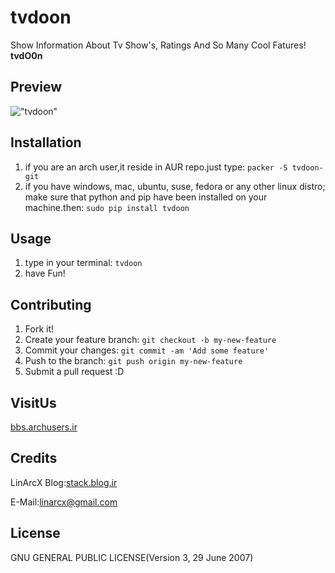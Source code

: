# tvdoon
Show Information About Tv Show's, Ratings And So Many Cool Fatures! **tvdO0n**

## Preview
!["tvdoon"](http://uupload.ir/files/s1ia_screenshot_from_2017-03-24_13-42-08.png "tvdoon")

## Installation
1. if you are an arch user,it reside in AUR repo.just type: 
    `packer -S tvdoon-git`
2. if you have windows, mac, ubuntu, suse, fedora or any other linux distro; make sure that python and pip have been installed on your machine.then:
    `sudo pip install tvdoon`

## Usage
1. type in your terminal:
  `tvdoon`
2. have Fun!

## Contributing
1. Fork it!
2. Create your feature branch: `git checkout -b my-new-feature`
3. Commit your changes: `git commit -am 'Add some feature'`
4. Push to the branch: `git push origin my-new-feature`
5. Submit a pull request :D


## VisitUs
[bbs.archusers.ir](http://bbs.archusers.ir/index.php)
## Credits
LinArcX
Blog:[stack.blog.ir](http://stack.blog.ir/)

E-Mail:linarcx@gmail.com
## License
GNU GENERAL PUBLIC LICENSE(Version 3, 29 June 2007)

